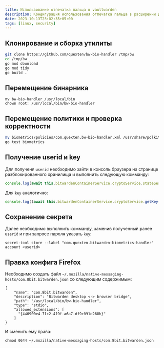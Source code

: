 ```yaml
---
title: Использование отпечатка пальца в vaultwarden
description: Конфигурация использования отпечатка пальца в расширении для браузера bitwarden/vaultwarden на ОС GNU/Linux
date: 2023-10-13T23:02:35+05:00
tags: [linux, security]
---
```


## Клонирование и сборка утилиты

```bash
git clone https://github.com/quexten/bw-bio-handler /tmp/bw
cd /tmp/bw
go mod download
go mod tidy
go build .
```

## Перемещение бинарника

```shell
mv bw-bio-handler /usr/local/bin
chown root: /usr/local/bin/bw-bio-handler
```

## Перемещение политики и проверка корректности 

```bash
mv biometrics/policies/com.quexten.bw-bio-handler.xml /usr/share/polkit-1/actions/
go test biometrics
```

## Получение userid и key
Для полученя `userid` необходимо зайти в консоль браузера на странице разблокированного хранилища и выполнить следующую комманду:
```js
console.log(await this.bitwardenContainerService.cryptoService.stateService.getActiveUserIdFromStorage())
```

Для `key` аналогично:
```js
console.log((await this.bitwardenContainerService.cryptoService.getKey()).encKeyB64)
```

## Сохранение секрета
Далее необходимо выполнить комманду, заменив полученный ранее `userid` и при запросе пароля указать `key`:
```shell
secret-tool store --label "com.quexten.bitwarden-biometrics-handler" account <userid>
```

## Правка конфига Firefox
Необходимо создать файл `~/.mozilla/native-messaging-hosts/com.8bit.bitwarden.json` со следующим содержимым:

```config
{
    "name": "com.8bit.bitwarden",
    "description": "Bitwarden desktop <-> browser bridge",
    "path": "/usr/local/bin/bw-bio-handler",
    "type": "stdio",
    "allowed_extensions": [
      "{446900e4-71c2-419f-a6a7-df9c091e268b}"
    ]
}
```

И сменить ему права:
```shell
chmod 0644 ~/.mozilla/native-messaging-hosts/com.8bit.bitwarden.json
```
